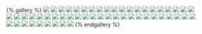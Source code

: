 {% gallery %}
![](/images/teacher1/1.职业理念.png)
![](/images/teacher1/2.教育观.png)
![](/images/teacher1/3.学生观.png)
![](/images/teacher1/4.教师观.png)
![](/images/teacher1/5.职业道德.png)
![](/images/teacher1/6.教师职业行为.png)
![](/images/teacher1/7.阅读理解.png)
![](/images/teacher1/8.法律法规.png)
![](/images/teacher1/9.教育法-总则.png)
![](/images/teacher1/9.教育法-总则1.png)
![](/images/teacher1/10.教育基本制度.png)
![](/images/teacher1/11.学校及其他教育机构.png)
![](/images/teacher1/12.教师与其他教育工作者.png)
![](/images/teacher1/13.受教育者.png)
![](/images/teacher1/14.教育与社会.png)
![](/images/teacher1/15.教育投入和条件保障.png)
![](/images/teacher1/16.教育法-法律责任.png)
![](/images/teacher1/17.教育法修订补丁.png)
![](/images/teacher1/18.义务教育法-总则.png)
![](/images/teacher1/18.义务教育法-学生.png)
![](/images/teacher1/18.义务教育法-学校.png)
![](/images/teacher1/18.义务教育法-教师.png)
![](/images/teacher1/18.义务教育法-教育教学.png)
![](/images/teacher1/18.义务教育法-经费保障.png)
![](/images/teacher1/18.义务教育法-法律责任.png)
![](/images/teacher1/19.教师法-总则.png)
![](/images/teacher1/19.教师法-权利和义务的保障机制.png)
![](/images/teacher1/19.教师法-资格和任用.png)
![](/images/teacher1/19.教师法-考核.png)
![](/images/teacher1/19.教师法-待遇.png)
![](/images/teacher1/19.教师法-法律责任.png)
![](/images/teacher1/20.未成年人保护法-总则.png)
![](/images/teacher1/20.未成年人保护法-家庭保护.png)
![](/images/teacher1/20.未成年人保护法-学校保护.png)
![](/images/teacher1/20.未成年人保护法-社会保护.png)
![](/images/teacher1/20.未成年人保护法-网络保护-方向原则.png)
![](/images/teacher1/20.未成年人保护法-网络保护-网络服务提供商.png)
![](/images/teacher1/20.未成年人保护法-网络保护-在线教育.png)
![](/images/teacher1/20.未成年人保护法-网络保护-电子身份认证系统.png)
![](/images/teacher1/20.未成年人保护法-网络保护-网络欺凌.png)
![](/images/teacher1/20.未成年人保护法-政府保护-未成年人专门保护.png)
![](/images/teacher1/20.未成年人保护法-政府保护-未成年人受教育权利.png)
![](/images/teacher1/20.未成年人保护法-政府保护-残疾未成年人受教育权利.png)
![](/images/teacher1/20.未成年人保护法-政府保护-托育学前教育.png)
![](/images/teacher1/20.未成年人保护法-政府保护-职业教育.png)
![](/images/teacher1/20.未成年人保护法-政府保护-校园安全监督.png)
![](/images/teacher1/20.未成年人保护法-政府保护-校舍活动场所保护.png)
![](/images/teacher1/20.未成年人保护法-政府保护-卫生保健和营养指导.png)
![](/images/teacher1/20.未成年人保护法-政府保护-民政部门临时和长期监护.png)
![](/images/teacher1/20.未成年人保护法-政府保护-救助保护.png)
![](/images/teacher1/20.未成年人保护法-政府保护-国家.png)
![](/images/teacher1/20.未成年人保护法-司法保护-刑法.png)
![](/images/teacher1/20.未成年人保护法-司法保护-刑法1.png)
![](/images/teacher1/20.未成年人保护法-法律责任.png)
{% endgallery %}
